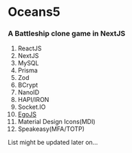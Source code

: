 # Oceans5

### A Battleship clone game in NextJS

1. ReactJS
2. NextJS
3. MySQL
4. Prisma
5. Zod
6. BCrypt
7. NanoID
8. HAPI/IRON
9. Socket.IO
10. [EgoJS](https://github.com/oguzeroglu/Ego)
11. Material Design Icons(MDI)
12. Speakeasy(MFA/TOTP)

List might be updated later on…
